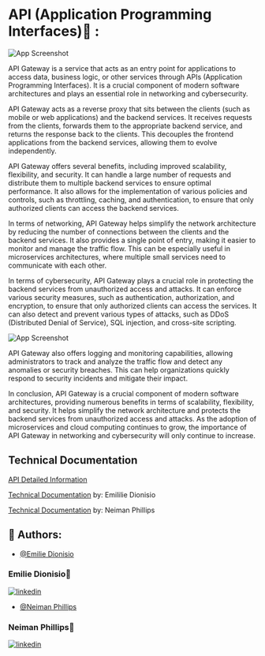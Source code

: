 
# API (Application Programming Interfaces)👋 :

![App Screenshot](https://drive.google.com/uc?export=view&id=1rxzGhW6orP_iGggyOpTBK9i-MatpVLuA)

API Gateway is a service that acts as an entry point for applications to access data, business logic, or other services through APIs (Application Programming Interfaces). It is a crucial component of modern software architectures and plays an essential role in networking and cybersecurity.

API Gateway acts as a reverse proxy that sits between the clients (such as mobile or web applications) and the backend services. It receives requests from the clients, forwards them to the appropriate backend service, and returns the response back to the clients. This decouples the frontend applications from the backend services, allowing them to evolve independently.

API Gateway offers several benefits, including improved scalability, flexibility, and security. It can handle a large number of requests and distribute them to multiple backend services to ensure optimal performance. It also allows for the implementation of various policies and controls, such as throttling, caching, and authentication, to ensure that only authorized clients can access the backend services.

In terms of networking, API Gateway helps simplify the network architecture by reducing the number of connections between the clients and the backend services. It also provides a single point of entry, making it easier to monitor and manage the traffic flow. This can be especially useful in microservices architectures, where multiple small services need to communicate with each other.

In terms of cybersecurity, API Gateway plays a crucial role in protecting the backend services from unauthorized access and attacks. It can enforce various security measures, such as authentication, authorization, and encryption, to ensure that only authorized clients can access the services. It can also detect and prevent various types of attacks, such as DDoS (Distributed Denial of Service), SQL injection, and cross-site scripting.


![App Screenshot](https://drive.google.com/uc?export=view&id=1SAbg1PGvZZ4W6wH_y1O03DEyGs0LBamX)

API Gateway also offers logging and monitoring capabilities, allowing administrators to track and analyze the traffic flow and detect any anomalies or security breaches. This can help organizations quickly respond to security incidents and mitigate their impact.

In conclusion, API Gateway is a crucial component of modern software architectures, providing numerous benefits in terms of scalability, flexibility, and security. It helps simplify the network architecture and protects the backend services from unauthorized access and attacks. As the adoption of microservices and cloud computing continues to grow, the importance of API Gateway in networking and cybersecurity will only continue to increase.



## Technical Documentation

[API Detailed Information](https://docs.google.com/document/d/1MQ03Is9H1w1KyiAEDCob0WV6TeXHTgwqo7NMqEljQJc/edit?usp=share_link)

[Technical Documentation](https://docs.google.com/document/d/1YA5fSLGdHHZcd9IHpXuNLxLMBFTlqUXmJwzYcVVQ9xE/edit?usp=share_link) by: Emililie Dionisio

[Technical Documentation](https://docs.google.com/document/d/1Nq6TrYQq8HVG1frYjyoTmuyEBSgA3XuCvOMCvMEv88c/edit?usp=share_link) by: Neiman Phillips


## 🔗 Authors:

- [@Emilie Dionisio](https://github.com/emiliedionisio)
### Emilie Dionisio👩‍
[![linkedin](https://img.shields.io/badge/linkedin-0A66C2?style=for-the-badge&logo=linkedin&logoColor=white)](https://www.linkedin.com/in/emdionisio/)

- [@Neiman Phillips](https://github.com/bull-in-the-heather)
### Neiman Phillips👨
[![linkedin](https://img.shields.io/badge/linkedin-0A66C2?style=for-the-badge&logo=linkedin&logoColor=white)](https://www.linkedin.com/in/neimanphillips/)


